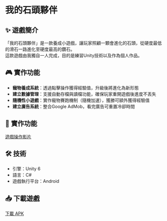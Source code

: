 # 我的石頭夥伴


## ✨ 遊戲簡介
「我的石頭夥伴」是一款養成小遊戲，讓玩家照顧一顆會進化的石頭，從硬度最低的滑石一路進化至硬度最高的鑽石。<br>
這款遊戲由我獨自一人完成，目的是練習Unity技術以及作為個人作品。

## 🎮 實作功能
- **寵物養成系統**：透過點擊操作獲得經驗值，升級後將進化為新形態
- **建立數據管理**：支援自動存檔與讀檔功能，確保玩家重開遊戲後進度不丟失
- **隨機性小遊戲**：實作寵物賽跑機制（隨機加速），獲勝可額外獲得經驗值
- **建立廣告系統**：整合Google AdMob，看完廣告可重置冷卻時間

## 📸 實作功能
[遊戲操作影片](https://youtube.com/shorts/F3dzax3pyj8?si=5kmjsC-rx6zfBVbF)

## 🛠️ 技術
- 引擎：Unity 6
- 語言：C#
- 遊戲執行平台：Android

## 📥 下載遊戲
[下載 APK](https://drive.google.com/file/d/1IpBg17rfl4LcVPm-sAsPnIwVS5VpFBpa/view?usp=sharing)
